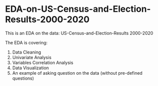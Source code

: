 # EDA-on-US-Census-and-Election-Results-2000-2020

This is an EDA on the data: US-Census-and-Election-Results 2000-2020

The EDA is covering:
  1. Data Cleaning
  2. Univariate Analysis
  3. Variables Correlation Analysis
  4. Data Visualization
  5. An example of asking question on the data (without pre-defined questions)
